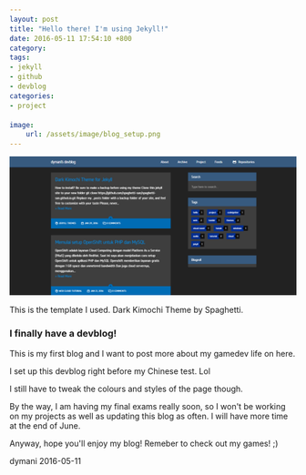 ```yaml
---
layout: post
title: "Hello there! I'm using Jekyll!"
date: 2016-05-11 17:54:10 +800
category: 
tags: 
- jekyll
- github
- devblog
categories:
- project

image: 
    url: /assets/image/blog_setup.png
---
```





![](/assets/image/blog_setup.png)

This is the template I used. Dark Kimochi Theme by Spaghetti.

<h3>I finally have a devblog!</h3>

This is my first blog and I want to post more about my gamedev life on here.

I set up this devblog right before my Chinese test. Lol

I still have to tweak the colours and styles of the page though.


By the way, I am having my final exams really soon, so I won't be working on my projects as well as updating this blog as often. I will have more time at the end of June.

Anyway, hope you'll enjoy my blog! Remeber to check out my games! ;)

dymani
2016-05-11
